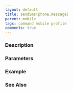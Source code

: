 ```yaml
---
layout: default
title: sendSms(phone,message)
parent: mobile
tags: command mobile profile
comments: true
---
```



### Description


### Parameters


### Example


### See Also
